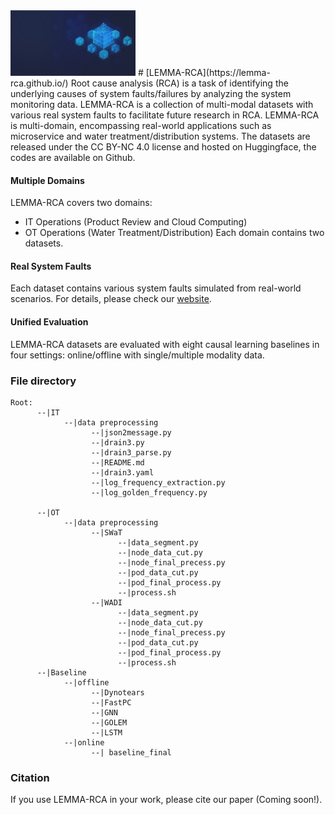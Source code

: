 <!-- !(https://github.com/KnowledgeDiscovery/rca_baselines/blob/main/Other/bg.png?raw=true) -->
<img src="./Other/bg.png" alt="drawing" style="width:200px;"/>
# [LEMMA-RCA](https://lemma-rca.github.io/)
Root cause analysis (RCA) is a task of identifying the underlying causes of system faults/failures by analyzing the system monitoring data. LEMMA-RCA is a collection of multi-modal datasets with various real system faults to facilitate future research in RCA. LEMMA-RCA is multi-domain, encompassing real-world applications such as microservice and water treatment/distribution systems. The datasets are released under the CC BY-NC 4.0 license and hosted on Huggingface, the codes are available on Github.



#### Multiple Domains
LEMMA-RCA covers two domains: 
- IT Operations (Product Review and Cloud Computing)
- OT Operations (Water Treatment/Distribution)
Each domain contains two datasets.

#### Real System Faults
Each dataset contains various system faults simulated from real-world scenarios. 
For details, please check our [website](https://lemma-rca.github.io/).

#### Unified Evaluation
LEMMA-RCA datasets are evaluated with eight causal learning baselines in four settings: online/offline with single/multiple modality data.

### File directory
```
Root:
      --|IT
            --|data preprocessing
                  --|json2message.py
                  --|drain3.py
                  --|drain3_parse.py
                  --|README.md
                  --|drain3.yaml
                  --|log_frequency_extraction.py
                  --|log_golden_frequency.py

      --|OT
            --|data preprocessing
                  --|SWaT
                        --|data_segment.py
                        --|node_data_cut.py
                        --|node_final_precess.py
                        --|pod_data_cut.py
                        --|pod_final_process.py
                        --|process.sh
                  --|WADI
                        --|data_segment.py
                        --|node_data_cut.py
                        --|node_final_precess.py
                        --|pod_data_cut.py
                        --|pod_final_process.py
                        --|process.sh
      --|Baseline
            --|offline
                  --|Dynotears
                  --|FastPC
                  --|GNN
                  --|GOLEM
                  --|LSTM
            --|online
                  --| baseline_final
```
### Citation
If you use LEMMA-RCA in your work, please cite our paper (Coming soon!).

